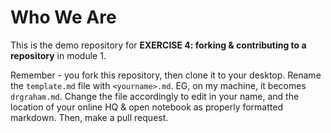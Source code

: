 # Who We Are

This is the demo repository for **EXERCISE 4: forking & contributing to a repository** in module 1.

Remember - you fork this repository, then clone it to your desktop. Rename the `template.md` file with `<yourname>.md`. EG, on my machine, it becomes `drgraham.md`. Change the file accordingly to edit in your name, and the location of your online HQ & open notebook as properly formatted markdown. Then, make a pull request.
